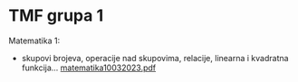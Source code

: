 # TMF grupa 1

Matematika 1: 
- skupovi brojeva, operacije nad skupovima, relacije, linearna i kvadratna funkcija... 
[matematika10032023.pdf](https://github.com/swagineering/swagineering.github.io/files/12794581/matematika10032023.pdf)
